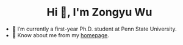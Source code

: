 <h1 align="center">Hi 👋, I'm Zongyu Wu</h1>

- 🔭 I’m currently a first-year Ph.D. student at Penn State University.
- 📄 Know about me from my [homepage](https://wzongyu.github.io).

